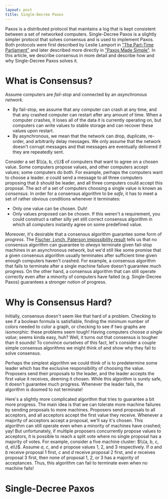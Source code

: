 ```yaml
---
layout: post
title: Single-Decree Paxos
---
```


Paxos is a distributed protocol that maintains a log that is kept consistent
between a set of networked computers. Single-Decree Paxos is a slightly simpler
protocol that solves consensus and is used to implement Paxos. Both protocols
were first described by Leslie Lamport in ["The Part-Time
Parliament"][part_time_parliament] and later described more directly in ["Paxos
Made Simple"][paxos_made_simple]. In this article, we describe consensus in
more detail and describe how and why Single-Decree Paxos solves it.

# What is Consensus? #
Assume computers are *fail-stop* and connected by an *asynchronous network*.

- By fail-stop, we assume that any computer can crash at any time, and that any
  crashed computer can restart after any amount of time. When a computer
  crashes, it loses all of the data it is currently operating on, but computers
  can write values to stable storage and can recover these values upon restart.
- By asynchronous, we mean that the network can drop, duplicate, re-order, and
  arbitrarily delay messages. We only assume that the network doesn't corrupt
  messages and that messages are eventually delivered if they are repeatedly
  sent.

Consider a set $\\{a, b, c\\}$ of computers that want to agree on a chosen
value. Some computers propose values, and other computers accept values; some
computers do both. For example, perhaps the computers want to choose a leader.
$a$ could send a message to all three computers proposing that $b$ should be
leader, and all three computers could accept this proposal. The act of a set of
computers choosing a single value is known as *consensus*. In order for a
consensus algorithm to be *safe*, it has to meet a set of rather obvious
conditions whenever it terminates:

- Only one value can be chosen. Duh!
- Only values proposed can be chosen. If this weren't a requirement, you could
  construct a rather silly yet still correct consensus algorithm in which all
  computers instantly agree on some predefined value.

Moreover, it's desirable that a consensus algorithm guarantee some form of
*progress*. The [Fischer, Lynch, Paterson impossibility result][flp] tells us
that no consensus algorithm can guarantee to *always* terminate given fail-stop
machines in an asynchronous network, but we'd still like some promise that a
given consensus algorithm usually terminates after sufficient time given enough
computers haven't crashed. For example, a consensus algorithm that fails to
terminate after a single machine failure doesn't guarantee much progress. On
the other hand, a consensus algorithm that can still operate correctly even
after a minority of computers have failed (e.g. Single-Decree Paxos) guarantees
a stronger notion of progress.

# Why is Consensus Hard? #
Initially, consensus doesn't seem like that hard of a problem. Checking to see
if a boolean formula is satisfiable, finding the minimum number of colors
needed to color a graph, or checking to see if two graphs are isomorphic: these
problems seem tough! Having computers choose *a single value*; seems kinda
easy, huh? Well, it turns out that consensus is tougher than it sounds! To
convince ourselves of this fact, let's consider a couple simple consensus
algorithms we might think of and show why they fail to solve consensus.

Perhaps the simplest algorithm we could think of is to predetermine some leader
which has the exclusive responsibility of choosing the value. Proposers send
their proposals to the leader, and the leader accepts the first value it
receives, deeming it chosen. While this algorithm is surely safe, it doesn't
guarantee much progress. Whenever the leader fails, the algorithm is doomed to
not terminate!

Here's a slightly more complicated algorithm that tries to guarantee a bit more
progress. The main idea is that we can tolerate more machine failures by
sending proposals to more machines. Proposers send proposals to all acceptors,
and all acceptors accept the first value they receive. Whenever a majority of
acceptors accept a proposal, we'll say it's chosen. This algorithm can still
operate even when a minority of machines have crashed; yay! But unfortunately,
if multiple proposers concurrently propose values to acceptors, it is possible
to reach a split vote where no single proposal has a majority of votes. For
example, consider a five machine cluster: $\\{a, b, c, d, e\\}$. Assume $a$,
$c$, and $e$ propose values 1, 2, and 3 respectively. If $a$ and $b$ receive
proposal 1 first, $c$ and $d$ receive proposal 2 first, and $e$ receives
proposal 3 first, then none of proposal 1, 2, or 3 has a majority of
acceptances. Thus, this algorithm can fail to terminate even when no machine
fails!

# Single-Decree Paxos #

[part_time_parliament]: http://research.microsoft.com/en-us/um/people/lamport/pubs/lamport-paxos.pdf
[paxos_made_simple]:    http://research.microsoft.com/en-us/um/people/lamport/pubs/paxos-simple.pdf
[paxos_wiki]:           https://en.wikipedia.org/wiki/Paxos_(computer_science)
[flp]:                  https://groups.csail.mit.edu/tds/papers/Lynch/jacm85.pdf
